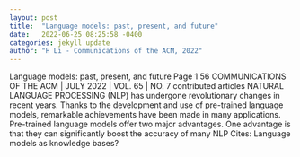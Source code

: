 ```yaml
---
layout: post
title:  "Language models: past, present, and future"
date:   2022-06-25 08:25:58 -0400
categories: jekyll update
author: "H Li - Communications of the ACM, 2022"
---
```

Language models: past, present, and future Page 1 56 COMMUNICATIONS OF THE   ACM | JULY 2022 | VOL. 65 | NO. 7 contributed articles NATURAL LANGUAGE   PROCESSING (NLP) has undergone revolutionary changes in recent years. Thanks to   the development and use of pre-trained language models, remarkable achievements   have been made in many applications. Pre-trained language models offer two major   advantages. One advantage is that they can significantly boost the accuracy of many NLP 
Cites: Language models as knowledge bases?